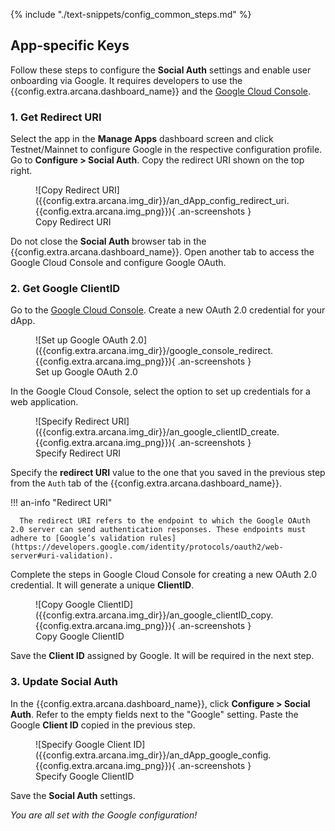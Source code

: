 {% include "./text-snippets/config_common_steps.md" %}

## App-specific Keys

Follow these steps to configure the **Social Auth** settings and enable user onboarding via Google. It requires developers to use the {{config.extra.arcana.dashboard_name}} and the [Google Cloud Console](http://console.cloud.google.com/apis/credentials).

### 1. Get Redirect URI 

Select the app in the **Manage Apps** dashboard screen and click Testnet/Mainnet to configure Google in the respective configuration profile.  Go to **Configure > Social Auth**. Copy the redirect URI shown on the top right.

<figure markdown="span">
  ![Copy Redirect URI]({{config.extra.arcana.img_dir}}/an_dApp_config_redirect_uri.{{config.extra.arcana.img_png}}){ .an-screenshots }
  <figcaption>Copy Redirect URI</figcaption>
</figure>

Do not close the **Social Auth** browser tab in the {{config.extra.arcana.dashboard_name}}. Open another tab to access the Google Cloud Console and configure Google OAuth. 

### 2. Get Google ClientID

Go to the [Google Cloud Console](http://console.cloud.google.com/apis/credentials). Create a new OAuth 2.0 credential for your dApp.

<figure markdown="span">
  ![Set up Google OAuth 2.0]({{config.extra.arcana.img_dir}}/google_console_redirect.{{config.extra.arcana.img_png}}){ .an-screenshots }
  <figcaption>Set up Google OAuth 2.0</figcaption>
</figure>

In the Google Cloud Console, select the option to set up credentials for a web application. 

<figure markdown="span">
  ![Specify Redirect URI]({{config.extra.arcana.img_dir}}/an_google_clientID_create.{{config.extra.arcana.img_png}}){ .an-screenshots }
  <figcaption>Specify Redirect URI</figcaption>
</figure>

Specify the **redirect URI** value to the one that you saved in the previous step from the `Auth` tab of the {{config.extra.arcana.dashboard_name}}. 

!!! an-info "Redirect URI"

      The redirect URI refers to the endpoint to which the Google OAuth 2.0 server can send authentication responses. These endpoints must adhere to [Google’s validation rules](https://developers.google.com/identity/protocols/oauth2/web-server#uri-validation).

Complete the steps in Google Cloud Console for creating a new OAuth 2.0 credential. It will generate a unique **ClientID**.

<figure markdown="span">
  ![Copy Google ClientID]({{config.extra.arcana.img_dir}}/an_google_clientID_copy.{{config.extra.arcana.img_png}}){ .an-screenshots }
  <figcaption>Copy Google ClientID</figcaption>
</figure>

Save the **Client ID** assigned by Google. It will be required in the next step.

### 3. Update Social Auth

In the {{config.extra.arcana.dashboard_name}}, click **Configure > Social Auth**. Refer to the empty fields next to the "Google" setting. Paste the Google **Client ID** copied in the previous step. 

<figure markdown="span">
  ![Specify Google Client ID]({{config.extra.arcana.img_dir}}/an_dApp_google_config.{{config.extra.arcana.img_png}}){ .an-screenshots }
  <figcaption>Specify Google ClientID</figcaption>
</figure>

Save the **Social Auth** settings. 

*You are all set with the Google configuration!*
